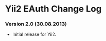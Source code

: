 Yii2 EAuth Change Log
=====================

### Version 2.0 (30.08.2013)
* Initial release for Yii2.